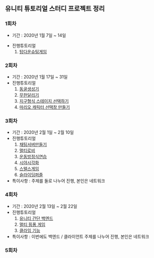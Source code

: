 ## 유니티 튜토리얼 스터디 프로젝트 정리



### 1회차

- 기간 : 2020년 1월 7일 ~ 14일

* 진행튜토리얼 
  1. [탑다운슈팅게임](https://www.youtube.com/watch?v=SviIeTt2_Lc&list=PLFt_AvWsXl0ctd4dgE1F8g3uec4zKNRV0)



### 2회차

- 기간 : 2020년 1월 17일 ~ 31일
- 진행튜토리얼
  1. [동굴생성기](https://www.youtube.com/playlist?list=PLFt_AvWsXl0eZgMK_DT5_biRkWXftAOf9)
  2. [무한달리기](https://www.youtube.com/playlist?list=PLLH3mUGkfFCXps_IYvtPcE9vcvqmGMpRK)
  3. [지구형식 스테이지 선택하기](https://www.youtube.com/watch?v=sCK4u5ol3xw)
  4. [마리오 캐릭터 선택창 만들기](https://www.youtube.com/watch?v=CNu8PcAmC2c)



### 3회차

- 기간 : 2020년 2월 1일 ~ 2월 10일
- 진행튜토리얼
  1. [채팅서버만들기](https://www.youtube.com/watch?v=7_BCbzRMi2w&feature=youtu.be&list=PLLH3mUGkfFCVR4oJAh_hk2bGaN2cT3YE0)
  2. [멀티로비](https://www.youtube.com/playlist?list=PLLH3mUGkfFCVSV6Q1UJE7Ge6UfhGzRAnH)
  3. [운동방정식연습](https://www.youtube.com/playlist?list=PLFt_AvWsXl0eMryeweK7gc9T04lJCIg_W)
  4. [시야시각화](https://www.youtube.com/playlist?list=PLFt_AvWsXl0dohbtVgHDNmgZV_UY7xZv7)
  5. [스텔스게임](https://www.youtube.com/playlist?list=PLFt_AvWsXl0fnA91TcmkRyhhixX9CO3Lw)
  6. [슬라이딩퍼즐](https://youtu.be/ZrM7uCxtM6E)
- 특이사항 : 주제를 둘로 나누어 진행, 본인은 네트워크



### 4회차

- 기간 : 2020년 2월 13일 ~ 2월 22일
- 진행튜토리얼
  1. [유니티 간단 백엔드](https://www.youtube.com/playlist?list=PLTm4FjoXO7nfn0jB0Ig6UbZU1pUHSLhRU)
  2. [멀티 핑퐁 게임](https://www.youtube.com/watch?v=-QsfDgvcheQ&list=PLctzObGsrjfwF7kkoraWb235U8Z602gx1)
  3. [클라임 기능](https://www.youtube.com/playlist?list=PL1bPKmY0c-wmrLRSXiOx2sd9sk6u83QfR)
- 특이사항 : 이번에도 백엔드 / 클라이언트 주제를 나누어 진행, 본인은 네트워크



### 5회차



